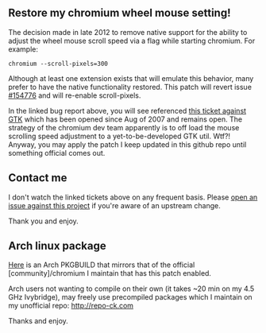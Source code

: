## Restore my chromium wheel mouse setting!
The decision made in late 2012 to remove native support for the ability to adjust the wheel mouse scroll speed via a flag while starting chromium. For example:

`chromium --scroll-pixels=300`

Although at least one extension exists that will emulate this behavior, many prefer to have the native functionality restored. This patch will revert issue [#154776]([https://code.google.com/p/chromium/issues/detail?id=154776) and will re-enable scroll-pixels.

In the linked bug report above, you will see referenced [this ticket against GTK](https://bugs.launchpad.net/gtk/+bug/124440) which has been opened since Aug of 2007 and remains open.  The strategy of the chromium dev team apparently is to off load the mouse scrolling speed adjustment to a yet-to-be-developed GTK util.  Wtf?! Anyway, you may apply the patch I keep updated in this github repo until something official comes out.

## Contact me
I don't watch the linked tickets above on any frequent basis. Please [open an issue against this project](https://github.com/graysky2/chromium-scroll-pixels-patch/issues/new) if you're aware of an upstream change.

Thank you and enjoy.

## Arch linux package
[Here](https://aur.archlinux.org/packages/chromium-scroll-pixels) is an Arch PKGBUILD that mirrors that of the official [community]/chromium I maintain that has this patch enabled.

Arch users not wanting to compile on their own (it takes ~20 min on my 4.5 GHz Ivybridge), may freely use precompiled packages which I maintain on my unofficial repo: http://repo-ck.com

Thanks and enjoy.
